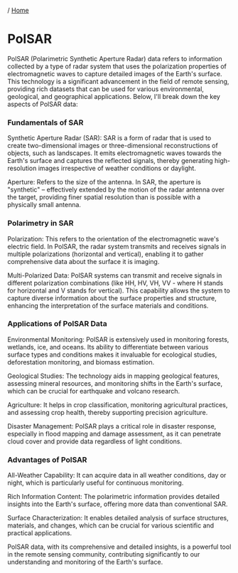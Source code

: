 / [Home](index.md)

# PolSAR

PolSAR (Polarimetric Synthetic Aperture Radar) data refers to information collected by a type of radar system that uses the polarization properties of electromagnetic waves to capture detailed images of the Earth's surface. This technology is a significant advancement in the field of remote sensing, providing rich datasets that can be used for various environmental, geological, and geographical applications. Below, I'll break down the key aspects of PolSAR data:

### Fundamentals of SAR
Synthetic Aperture Radar (SAR): SAR is a form of radar that is used to create two-dimensional images or three-dimensional reconstructions of objects, such as landscapes. It emits electromagnetic waves towards the Earth's surface and captures the reflected signals, thereby generating high-resolution images irrespective of weather conditions or daylight.

Aperture: Refers to the size of the antenna. In SAR, the aperture is "synthetic" – effectively extended by the motion of the radar antenna over the target, providing finer spatial resolution than is possible with a physically small antenna.

### Polarimetry in SAR
Polarization: This refers to the orientation of the electromagnetic wave's electric field. In PolSAR, the radar system transmits and receives signals in multiple polarizations (horizontal and vertical), enabling it to gather comprehensive data about the surface it is imaging.

Multi-Polarized Data: PolSAR systems can transmit and receive signals in different polarization combinations (like HH, HV, VH, VV - where H stands for horizontal and V stands for vertical). This capability allows the system to capture diverse information about the surface properties and structure, enhancing the interpretation of the surface materials and conditions.

### Applications of PolSAR Data
Environmental Monitoring: PolSAR is extensively used in monitoring forests, wetlands, ice, and oceans. Its ability to differentiate between various surface types and conditions makes it invaluable for ecological studies, deforestation monitoring, and biomass estimation.

Geological Studies: The technology aids in mapping geological features, assessing mineral resources, and monitoring shifts in the Earth's surface, which can be crucial for earthquake and volcano research.

Agriculture: It helps in crop classification, monitoring agricultural practices, and assessing crop health, thereby supporting precision agriculture.

Disaster Management: PolSAR plays a critical role in disaster response, especially in flood mapping and damage assessment, as it can penetrate cloud cover and provide data regardless of light conditions.

### Advantages of PolSAR
All-Weather Capability: It can acquire data in all weather conditions, day or night, which is particularly useful for continuous monitoring.

Rich Information Content: The polarimetric information provides detailed insights into the Earth's surface, offering more data than conventional SAR.

Surface Characterization: It enables detailed analysis of surface structures, materials, and changes, which can be crucial for various scientific and practical applications.

PolSAR data, with its comprehensive and detailed insights, is a powerful tool in the remote sensing community, contributing significantly to our understanding and monitoring of the Earth's surface.



